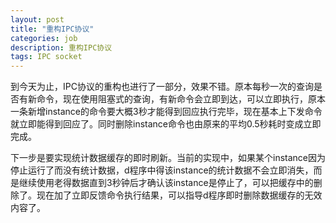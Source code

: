 ```yaml
---
layout: post
title: "重构IPC协议"
categories: job
description: 重构IPC协议
tags: IPC socket
---
```

到今天为止，IPC协议的重构也进行了一部分，效果不错。原本每秒一次的查询是否有新命令，现在使用阻塞式的查询，有新命令会立即到达，可以立即执行，原本一条新增instance的命令要大概3秒才能得到回应执行完毕，现在基本上下发命令就立即能得到回应了。同时删除instance命令也由原来的平均0.5秒耗时变成立即完成。

下一步是要实现统计数据缓存的即时刷新。当前的实现中，如果某个instance因为停止运行了而没有统计数据，d程序中得该instance的统计数据不会立即消失，而是继续使用老得数据直到3秒钟后才确认该instance是停止了，可以把缓存中的删除了。现在加了立即反馈命令执行结果，可以指导d程序即时删除数据缓存的无效内容了。
